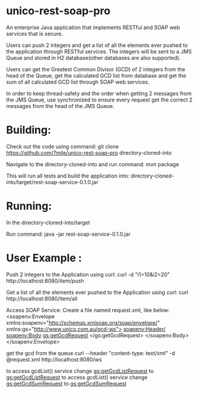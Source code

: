 # unico-rest-soap-pro
An enterprise Java application that implements RESTful and SOAP web services that is secure.

Users can push 2 integers and get a list of all the elements ever pushed to the application
through RESTful services. The integers will be sent to a JMS Queue and stored in H2 database(other
databases are also supported).

Users can get the Greatest Common Divisor (GCD) of 2 integers from the head of the Queue, get the
calculated GCD list from database and get the sum of all calculated GCD list through SOAP web services.

In order to keep thread-safety and the order when getting 2 messages from the JMS Queue, use synchronized
to ensure every request get the correct 2 messages from the head of the JMS Queue.

# Building:

Check out the code using command:
git clone https://github.com/7mile/unico-rest-soap-pro directory-cloned-into

Navigate to the directory-cloned-into and run command:
mvn package

This will run all tests and build the application into:
directory-cloned-into/target/rest-soap-service-0.1.0.jar

# Running:

In the directory-cloned-into/target

Run command: java -jar rest-soap-service-0.1.0.jar

# User Example :
Push 2 integers to the Application using curl:
    curl -d "i1=10&i2=20" http://localhost:8080/item/push

Get a list of all the elements ever pushed to the Application using curl:
    curl http://localhost:8080/item/all


Access SOAP Service:
Create a file named request.xml, like below:
<soapenv:Envelope xmlns:soapenv="http://schemas.xmlsoap.org/soap/envelope/"
				  xmlns:gs="http://www.unico.com.au/gcd-ws">
   <soapenv:Header/>
   <soapenv:Body>
      <gs:getGcdRequest>
      </gs:getGcdRequest>
   </soapenv:Body>
</soapenv:Envelope>

get the gcd from the queue
curl --header "content-type: text/xml" -d @request.xml http://localhost:8080/ws

to access gcdList() service change <gs:getGcdListRequest> to <gs:getGcdListRequest>
to access gcdList() service change <gs:getGcdSumRequest> to <gs:getGcdSumRequest>